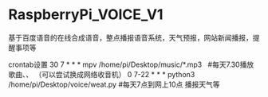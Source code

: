 # RaspberryPi_VOICE_V1
基于百度语音的在线合成语音，整点播报语音系统，天气预报，网站新闻播报，提醒事项等

crontab设置
30 7 * * * mpv /home/pi/Desktop/music/*.mp3    #每天7.30播放歌曲、、 （可以尝试换成网络收音机）
0  7-22 * * * python3 /home/pi/Desktop/voice/weat.py #每天7点到网上10点 播报天气等

